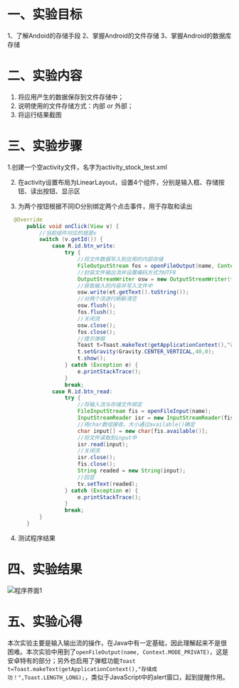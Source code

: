 # 一、实验目标 #

1、了解Andoid的存储手段
2、掌握Android的文件存储
3、掌握Android的数据库存储

# 二、实验内容 #

1. 将应用产生的数据保存到文件存储中；
2. 说明使用的文件存储方式：内部 or 外部；
3. 将运行结果截图

# 三、实验步骤 #

1.创建一个空activity文件，名字为activity_stock_test.xml

2. 在activity设置布局为LinearLayout，设置4个组件，分别是输入框、存储按钮、读出按钮、显示区

3. 为两个按钮根据不同ID分别绑定两个点击事件，用于存取和读出
 ```java
   @Override
       public void onClick(View v) {
           //当前组件对应的就是v
           switch (v.getId()) {
               case R.id.btn_write:
                   try {
                       //将文件数据写入到应用的内部存储
                       FileOutputStream fos = openFileOutput(name, Context.MODE_PRIVATE);
                       //封装文件输出流并设置编码方式为UTF8
                       OutputStreamWriter osw = new OutputStreamWriter(fos,"utf-8");
                       //获取输入的内容并写入文件中
                       osw.write(et.getText().toString());
                       //对两个流进行刷新清空
                       osw.flush();
                       fos.flush();
                       //关闭流
                       osw.close();
                       fos.close();
                       //提示弹框
                       Toast t=Toast.makeText(getApplicationContext(),"存储成功！",Toast.LENGTH_LONG);
                       t.setGravity(Gravity.CENTER_VERTICAL,40,0);
                       t.show();
                   } catch (Exception e) {
                       e.printStackTrace();
                   }
                   break;
               case R.id.btn_read:
                   try {
                       //将输入流与存储文件绑定
                       FileInputStream fis = openFileInput(name);
                       InputStreamReader isr = new InputStreamReader(fis,"utf-8");
                       //用char数组接收，大小通过available()确定
                       char input[] = new char[fis.available()];
                       //将文件读取到input中
                       isr.read(input);
                       //关闭流
                       isr.close();
                       fis.close();
                       String readed = new String(input);
                       //回显
                       tv.setText(readed);
                   } catch (Exception e) {
                       e.printStackTrace();
                   }
                   break;
           }
       }
   ```
   4. 测试程序结果

# 四、实验结果 #



![程序界面1](https://raw.githubusercontent.com/lxp99/android-labs-2020/students/sec1814080911142/labs5/lab5.png)


# 五、实验心得 #
本次实验主要是输入输出流的操作，在Java中有一定基础，因此理解起来不是很困难。本次实验中用到了```openFileOutput(name, Context.MODE_PRIVATE)```，这是安卓特有的部分；另外也启用了弹框功能```Toast t=Toast.makeText(getApplicationContext(),"存储成功！",Toast.LENGTH_LONG);```，类似于JavaScript中的alert窗口，起到提醒作用。
